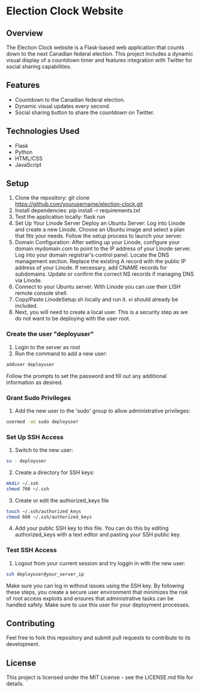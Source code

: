 # Election Clock Website

## Overview
The Election Clock website is a Flask-based web application that counts down to the next Canadian federal election. This project includes a dynamic visual display of a countdown timer and features integration with Twitter for social sharing capabilities.

## Features
- Countdown to the Canadian federal election.
- Dynamic visual updates every second.
- Social sharing button to share the countdown on Twitter.

## Technologies Used
- Flask
- Python
- HTML/CSS
- JavaScript

## Setup
1. Clone the repository:
   git clone https://github.com/yourusername/election-clock.git
2. Install dependencies:
   pip install -r requirements.txt
3. Test the application locally:
   flask run
4. Set Up Your Linode Server
   Deploy an Ubuntu Server:
   Log into Linode and create a new Linode.
   Choose an Ubuntu image and select a plan that fits your needs.
   Follow the setup process to launch your server.
5. Domain Configuration:
   After setting up your Linode, configure your domain mydomain.com to point to the IP address of your Linode server.
   Log into your domain registrar's control panel.
   Locate the DNS management section.
   Replace the existing A record with the public IP address of your Linode.
   If necessary, add CNAME records for subdomains.
   Update or confirm the correct NS records if managing DNS via Linode.
6. Connect to your Ubuntu server. With Linode you can use their LISH remote console shell.
7. Copy/Paste LinodeSetup.sh locally and run it. vi should already be included.
8. Next, you will need to create a local user. This is a security step as we do not want to be deploying with the user root.
### Create the user "deployuser"
1. Login to the server as root
2. Run the command to add a new user:
```bash
adduser deployuser
```
   Follow the prompts to set the password and fill out any additional information as desired.
### Grant Sudo Privileges
1. Add the new user to the 'sudo' group to allow administrative privileges:
```bash
usermod -aG sudo deployuser
```
### Set Up SSH Access
1. Switch to the new user:
```bash
su - deployuser
```
2. Create a directory for SSH keys:
```bash
mkdir ~/.ssh
chmod 700 ~/.ssh
```
3. Create or edit the authorized_keys file
```bash
touch ~/.ssh/authorized_keys
chmod 600 ~/.ssh/authorized_keys
```
4. Add your public SSH key to this file. You can do this by editing authorized_keys with a text editor and pasting your SSH public key.
### Test SSH Access
1. Logout from your current session and try loggin in with the new user:
```bash
ssh deployuser@your_server_ip
```
Make sure you can log in without issues using the SSH key.
By following these steps, you create a secure user environment that minimizes the risk of root access exploits and ensures that administrative tasks can be handled safely. Make sure to use this user for your deployment processes.

## Contributing
Feel free to fork this repository and submit pull requests to contribute to its development.

## License
This project is licensed under the MIT License - see the LICENSE.md file for details.
